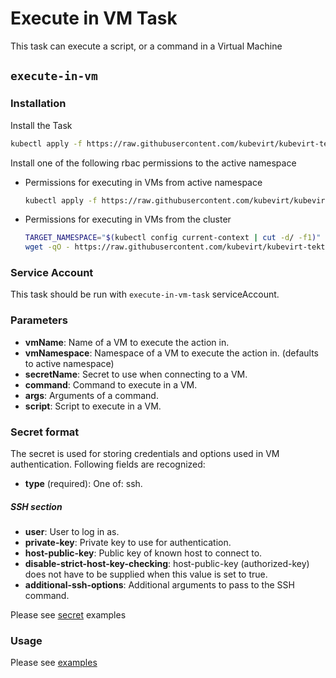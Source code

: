 # Execute in VM Task

This task can execute a script, or a command in a Virtual Machine

## `execute-in-vm`

### Installation

Install the Task

```bash
kubectl apply -f https://raw.githubusercontent.com/kubevirt/kubevirt-tekton-tasks/main/tasks/execute-in-vm/manifests/execute-in-vm.yaml
```

Install one of the following rbac permissions to the active namespace
  - Permissions for executing in VMs from active namespace
    ```bash
    kubectl apply -f https://raw.githubusercontent.com/kubevirt/kubevirt-tekton-tasks/main/tasks/execute-in-vm/manifests/execute-in-vm-namespace-rbac.yaml
    ```
  - Permissions for executing in VMs from the cluster
    ```bash
    TARGET_NAMESPACE="$(kubectl config current-context | cut -d/ -f1)"
    wget -qO - https://raw.githubusercontent.com/kubevirt/kubevirt-tekton-tasks/main/tasks/execute-in-vm/manifests/execute-in-vm-cluster-rbac.yaml | sed "s/TARGET_NAMESPACE/$TARGET_NAMESPACE/" | kubectl apply -f -
    ```

### Service Account

This task should be run with `execute-in-vm-task` serviceAccount.

### Parameters

- **vmName**: Name of a VM to execute the action in.
- **vmNamespace**: Namespace of a VM to execute the action in. (defaults to active namespace)
- **secretName**: Secret to use when connecting to a VM.
- **command**: Command to execute in a VM.
- **args**: Arguments of a command.
- **script**: Script to execute in a VM.

### Secret format

The secret is used for storing credentials and options used in VM authentication. Following fields are recognized: 

- **type** (required): One of: ssh.
##### SSH section
- **user**: User to log in as.
- **private-key**: Private key to use for authentication.
- **host-public-key**: Public key of known host to connect to.
- **disable-strict-host-key-checking**: host-public-key (authorized-key) does not have to be supplied when this value is set to true.
- **additional-ssh-options**: Additional arguments to pass to the SSH command.

Please see [secret](examples/secrets) examples 

### Usage

Please see [examples](examples)
